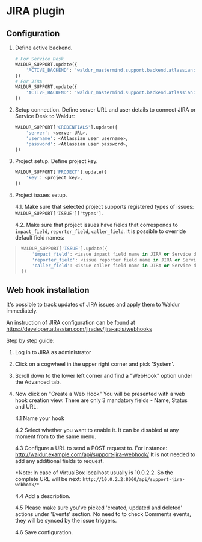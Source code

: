 # JIRA plugin

## Configuration

1. Define active backend.

    ``` python
    # For Service Desk
    WALDUR_SUPPORT.update({
        'ACTIVE_BACKEND': 'waldur_mastermind.support.backend.atlassian:ServiceDeskBackend',
    })
    # For JIRA
    WALDUR_SUPPORT.update({
        'ACTIVE_BACKEND': 'waldur_mastermind.support.backend.atlassian:JiraBackend',
    })
    ```

2. Setup connection. Define server URL and user details to connect JIRA
    or Service Desk to Waldur:

    ``` python
    WALDUR_SUPPORT['CREDENTIALS'].update({
        'server': <server URL>,
        'username': <Atlassian user username>,
        'password': <Atlassian user password>,
    })
    ```

3. Project setup. Define project key.

    ``` python
    WALDUR_SUPPORT['PROJECT'].update({
        'key': <project key>,
    })
    ```

4. Project issues setup.

    4.1. Make sure that selected project supports registered types of issues: `WALDUR_SUPPORT['ISSUE']['types']`.

    4.2. Make sure that project issues have fields that corresponds to
    `impact_field`, `reporter_field`, `caller_field`. It is
    possible to override default field names:

> ``` python
> WALDUR_SUPPORT['ISSUE'].update({
>     'impact_field': <issue impact field name in JIRA or Service desk>,
>     'reporter_field': <issue reporter field name in JIRA or Service desk>,
>     'caller_field': <issue caller field name in JIRA or Service desk>,
> })
> ```

## Web hook installation

It's possible to track updates of JIRA issues and apply them to Waldur
immediately.

An instruction of JIRA configuration can be found at
<https://developer.atlassian.com/jiradev/jira-apis/webhooks>

Step by step guide:

1. Log in to JIRA as administrator

2. Click on a cogwheel in the upper right corner and pick 'System'.

3. Scroll down to the lower left corner and find a "WebHook" option under the Advanced tab.

4. Now click on "Create a Web Hook" You will be presented with a web
    hook creation view. There are only 3 mandatory fields - Name, Status and URL.

    4.1 Name your hook

    4.2 Select whether you want to enable it. It can be disabled at any
    moment from to the same menu.

    4.3 Configure a URL to send a POST request to. For instance:
    <http://waldur.example.com/api/support-jira-webhook/> It is not needed
    to add any additional fields to request.

    *Note: In case of VirtualBox localhost usually is 10.0.2.2. So the
    complete URL will be next:
    `http://10.0.2.2:8000/api/support-jira-webhook/*`

    4.4 Add a description.

    4.5 Please make sure you've picked 'created, updated and deleted' actions under 'Events' section. No need to to check Comments events, they will be synced by the issue triggers.

    4.6 Save configuration.
